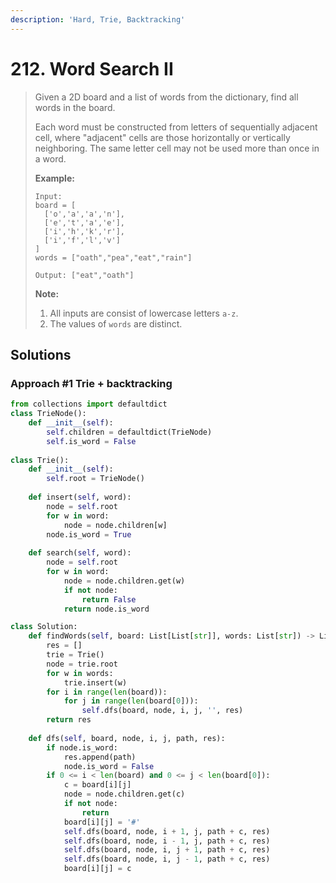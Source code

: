 ```yaml
---
description: 'Hard, Trie, Backtracking'
---
```


# 212. Word Search II

> Given a 2D board and a list of words from the dictionary, find all words in the board.
>
> Each word must be constructed from letters of sequentially adjacent cell, where "adjacent" cells are those horizontally or vertically neighboring. The same letter cell may not be used more than once in a word.
>
> **Example:**
>
> ```text
> Input: 
> board = [
>   ['o','a','a','n'],
>   ['e','t','a','e'],
>   ['i','h','k','r'],
>   ['i','f','l','v']
> ]
> words = ["oath","pea","eat","rain"]
>
> Output: ["eat","oath"]
> ```
>
> **Note:**
>
> 1. All inputs are consist of lowercase letters `a-z`.
> 2. The values of `words` are distinct.

## Solutions

### Approach \#1 Trie + backtracking

```python
from collections import defaultdict
class TrieNode():
    def __init__(self):
        self.children = defaultdict(TrieNode)
        self.is_word = False
        
class Trie():
    def __init__(self):
        self.root = TrieNode()
        
    def insert(self, word):
        node = self.root
        for w in word:
            node = node.children[w]
        node.is_word = True
        
    def search(self, word):
        node = self.root
        for w in word:
            node = node.children.get(w)
            if not node:
                return False
            return node.is_word

class Solution:
    def findWords(self, board: List[List[str]], words: List[str]) -> List[str]:
        res = []
        trie = Trie()
        node = trie.root
        for w in words:
            trie.insert(w)
        for i in range(len(board)):
            for j in range(len(board[0])):
                self.dfs(board, node, i, j, '', res)
        return res
    
    def dfs(self, board, node, i, j, path, res):
        if node.is_word:
            res.append(path)
            node.is_word = False
        if 0 <= i < len(board) and 0 <= j < len(board[0]):
            c = board[i][j]
            node = node.children.get(c)
            if not node:
                return
            board[i][j] = '#'
            self.dfs(board, node, i + 1, j, path + c, res)
            self.dfs(board, node, i - 1, j, path + c, res)
            self.dfs(board, node, i, j + 1, path + c, res)
            self.dfs(board, node, i, j - 1, path + c, res)
            board[i][j] = c
```


